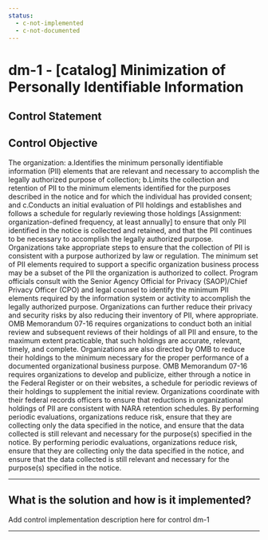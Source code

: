 ```yaml
---
status:
  - c-not-implemented
  - c-not-documented
---
```


# dm-1 - \[catalog\] Minimization of Personally Identifiable Information

## Control Statement

## Control Objective

The organization:  a.Identifies the minimum personally identifiable information (PII) elements that are relevant and necessary to accomplish the legally authorized purpose of collection;  b.Limits the collection and retention of PII to the minimum elements identified for the purposes described in the notice and for which the individual has provided consent; and  c.Conducts an initial evaluation of PII holdings and establishes and follows a schedule for regularly reviewing those holdings [Assignment: organization-defined frequency, at least annually] to ensure that only PII identified in the notice is collected and retained, and that the PII continues to be necessary to accomplish the legally authorized purpose.    Organizations take appropriate steps to ensure that the collection of PII is consistent with a purpose authorized by law or  regulation. The minimum set of PII elements required to support a specific organization business process may be a subset of the PII the organization is authorized to collect. Program officials consult with the Senior Agency Official for Privacy (SAOP)/Chief Privacy Officer (CPO) and legal counsel to identify the minimum PII elements required by the information system or activity to accomplish the legally authorized purpose.  Organizations can further reduce their privacy and security risks by also reducing their inventory of PII, where appropriate. OMB Memorandum 07-16 requires organizations to conduct both an initial review and subsequent reviews of their holdings of all PII and ensure, to the maximum extent practicable, that such holdings are accurate, relevant, timely, and complete. Organizations are also directed by OMB to reduce their holdings to the minimum necessary for the proper performance of a documented organizational business purpose. OMB Memorandum 07-16 requires organizations to develop and publicize, either through a notice in the Federal Register or on their websites, a schedule for periodic reviews of their holdings to supplement the initial review. Organizations coordinate with their federal records officers to ensure that reductions in organizational holdings of PII are consistent with NARA retention schedules. By performing periodic evaluations, organizations reduce risk, ensure that they are collecting only the data specified in the notice, and ensure that the data collected is still relevant and necessary for the purpose(s) specified in the notice.  By performing periodic evaluations, organizations reduce risk, ensure that they are collecting only the data specified in the notice, and ensure that the data collected is still relevant and necessary for the purpose(s) specified in the notice.

______________________________________________________________________

## What is the solution and how is it implemented?

Add control implementation description here for control dm-1

______________________________________________________________________
